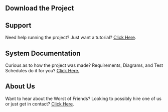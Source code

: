 <!--Main Page (This Page)
Give an overview of your system (may include video)-->
    
<!--Download Page-->
## Download the Project

<!--Support Page
Documentation/Videos explaining how to use the system-->
## Support
  Need help running the project?
  Just want a tutorial? 
  [Click Here](support.html).

<!--System Documentation Page
Requirements, Domain Models, Use Cases, Robustness Diagram, 
Sequence Diagram, Static Class Diagram, 
"design/coding/test plan documentation"-->
## System Documentation
  Curious as to how the project was made?
  Requirements, Diagrams, and Test Schedules do it for you?
  <a href = "documentation.html">Click Here.</a>

<!--About Page
Info on us-->
## About Us
  Want to hear about the Worst of Friends?
  Looking to possibly hire one of us or just get in contact?
  [Click Here](about.md).

